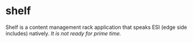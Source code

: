 # shelf

Shelf is a content management rack application that speaks ESI (edge side includes) natively.  _It is not ready for prime time._
